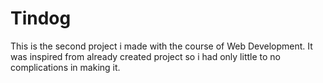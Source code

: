 # Tindog

This is the second project i made with the course of Web Development. It was inspired from already created project so i had only little to no complications in making it.
